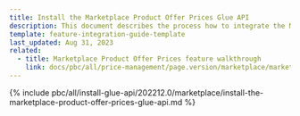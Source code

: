 ```yaml
---
title: Install the Marketplace Product Offer Prices Glue API
description: This document describes the process how to integrate the Marketplace Product Offer Prices Glue API feature into a Spryker project.
template: feature-integration-guide-template
last_updated: Aug 31, 2023
related:
  - title: Marketplace Product Offer Prices feature walkthrough
    link: docs/pbc/all/price-management/page.version/marketplace/marketplace-product-offer-prices-feature-overview.html
---
```


{% include pbc/all/install-glue-api/202212.0/marketplace/install-the-marketplace-product-offer-prices-glue-api.md %} <!-- To edit, see /_includes/pbc/all/install-glue-api/202212.0/marketplace/install-the-marketplace-product-offer-prices-glue-api.md -->
